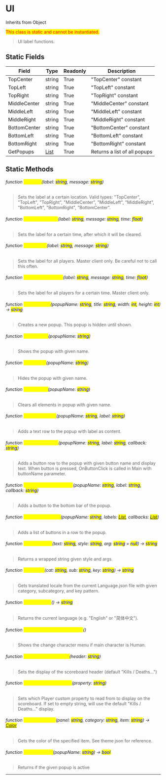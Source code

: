 # UI
Inherits from Object

<mark style="color:red;">This class is static and cannot be instantiated.</mark>

> UI label functions.
## Static Fields
|Field|Type|Readonly|Description|
|---|---|---|---|
|TopCenter|string|True|"TopCenter" constant|
|TopLeft|string|True|"TopLeft" constant|
|TopRight|string|True|"TopRight" constant|
|MiddleCenter|string|True|"MiddleCenter" constant|
|MiddleLeft|string|True|"MiddleLeft" constant|
|MiddleRight|string|True|"MiddleRight" constant|
|BottomCenter|string|True|"BottomCenter" constant|
|BottomLeft|string|True|"BottomLeft" constant|
|BottomRight|string|True|"BottomRight" constant|
|GetPopups|[List](../objects/List.md)|True|Returns a list of all popups|
## Static Methods
###### function <mark style="color:yellow;">SetLabel</mark>(label: <mark style="color:blue;">string</mark>, message: <mark style="color:blue;">string</mark>)
> Sets the label at a certain location. Valid types: "TopCenter", "TopLeft", "TopRight", "MiddleCenter", "MiddleLeft", "MiddleRight", "BottomLeft", "BottomRight", "BottomCenter".

###### function <mark style="color:yellow;">SetLabelForTime</mark>(label: <mark style="color:blue;">string</mark>, message: <mark style="color:blue;">string</mark>, time: <mark style="color:blue;">float</mark>)
> Sets the label for a certain time, after which it will be cleared.

###### function <mark style="color:yellow;">SetLabelAll</mark>(label: <mark style="color:blue;">string</mark>, message: <mark style="color:blue;">string</mark>)
> Sets the label for all players. Master client only. Be careful not to call this often.

###### function <mark style="color:yellow;">SetLabelForTimeAll</mark>(label: <mark style="color:blue;">string</mark>, message: <mark style="color:blue;">string</mark>, time: <mark style="color:blue;">float</mark>)
> Sets the label for all players for a certain time. Master client only.

###### function <mark style="color:yellow;">CreatePopup</mark>(popupName: <mark style="color:blue;">string</mark>, title: <mark style="color:blue;">string</mark>, width: <mark style="color:blue;">int</mark>, height: <mark style="color:blue;">int</mark>) → <mark style="color:blue;">string</mark>
> Creates a new popup. This popup is hidden until shown.

###### function <mark style="color:yellow;">ShowPopup</mark>(popupName: <mark style="color:blue;">string</mark>)
> Shows the popup with given name.

###### function <mark style="color:yellow;">HidePopup</mark>(popupName: <mark style="color:blue;">string</mark>)
> Hides the popup with given name.

###### function <mark style="color:yellow;">ClearPopup</mark>(popupName: <mark style="color:blue;">string</mark>)
> Clears all elements in popup with given name.

###### function <mark style="color:yellow;">AddPopupLabel</mark>(popupName: <mark style="color:blue;">string</mark>, label: <mark style="color:blue;">string</mark>)
> Adds a text row to the popup with label as content.

###### function <mark style="color:yellow;">AddPopupButton</mark>(popupName: <mark style="color:blue;">string</mark>, label: <mark style="color:blue;">string</mark>, callback: <mark style="color:blue;">string</mark>)
> Adds a button row to the popup with given button name and display text. When button is pressed, OnButtonClick is called in Main with buttonName parameter.

###### function <mark style="color:yellow;">AddPopupBottomButton</mark>(popupName: <mark style="color:blue;">string</mark>, label: <mark style="color:blue;">string</mark>, callback: <mark style="color:blue;">string</mark>)
> Adds a button to the bottom bar of the popup.

###### function <mark style="color:yellow;">AddPopupButtons</mark>(popupName: <mark style="color:blue;">string</mark>, labels: <mark style="color:blue;">[List](../objects/List.md)</mark>, callbacks: <mark style="color:blue;">[List](../objects/List.md)</mark>)
> Adds a list of buttons in a row to the popup.

###### function <mark style="color:yellow;">WrapStyleTag</mark>(text: <mark style="color:blue;">string</mark>, style: <mark style="color:blue;">string</mark>, arg: <mark style="color:blue;">string</mark> = <mark style="color:blue;">null</mark>) → <mark style="color:blue;">string</mark>
> Returns a wrapped string given style and args.

###### function <mark style="color:yellow;">GetLocale</mark>(cat: <mark style="color:blue;">string</mark>, sub: <mark style="color:blue;">string</mark>, key: <mark style="color:blue;">string</mark>) → <mark style="color:blue;">string</mark>
> Gets translated locale from the current Language.json file with given category, subcategory, and key pattern.

###### function <mark style="color:yellow;">GetLanguage</mark>() → <mark style="color:blue;">string</mark>
> Returns the current language (e.g. "English" or "简体中文").

###### function <mark style="color:yellow;">ShowChangeCharacterMenu</mark>()
> Shows the change character menu if main character is Human.

###### function <mark style="color:yellow;">SetScoreboardHeader</mark>(header: <mark style="color:blue;">string</mark>)
> Sets the display of the scoreboard header (default "Kills / Deaths...")

###### function <mark style="color:yellow;">SetScoreboardProperty</mark>(property: <mark style="color:blue;">string</mark>)
> Sets which Player custom property to read from to display on the scoreboard. If set to empty string, will use the default "Kills / Deaths..." display.

###### function <mark style="color:yellow;">GetThemeColor</mark>(panel: <mark style="color:blue;">string</mark>, category: <mark style="color:blue;">string</mark>, item: <mark style="color:blue;">string</mark>) → <mark style="color:blue;">[Color](../objects/Color.md)</mark>
> Gets the color of the specified item. See theme json for reference.

###### function <mark style="color:yellow;">IsPopupActive</mark>(popupName: <mark style="color:blue;">string</mark>) → <mark style="color:blue;">bool</mark>
> Returns if the given popup is active


---

